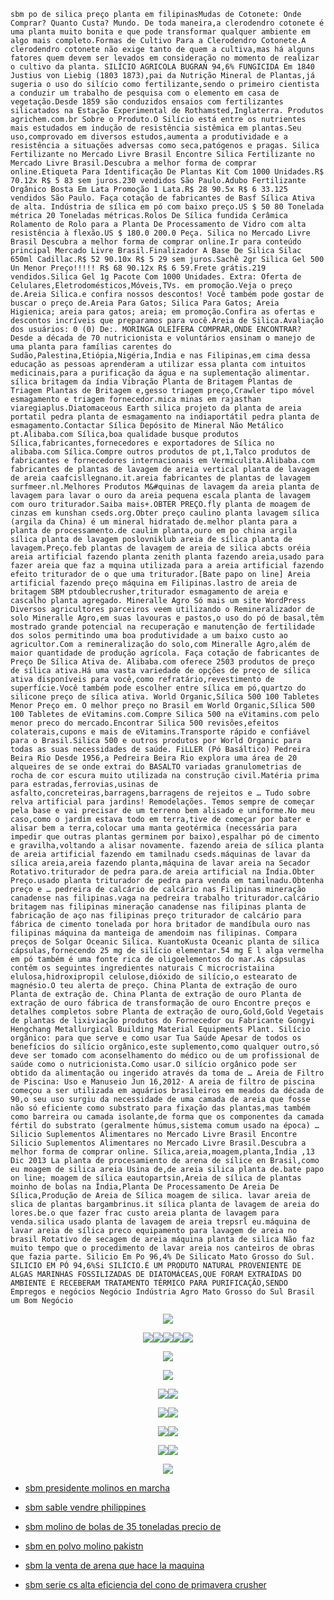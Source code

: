 
```
sbm po de silica preço planta em filipinasMudas de Cotonete: Onde Comprar? Quanto Custa? Mundo. De toda maneira,a clerodendro cotonete é uma planta muito bonita e que pode transformar qualquer ambiente em algo mais completo.Formas de Cultivo Para a Clerodendro Cotonete.A clerodendro cotonete não exige tanto de quem a cultiva,mas há alguns fatores quem devem ser levados em consideração no momento de realizar o cultivo da planta. SILÍCIO AGRICOLA BUGRAN 94,6% FUNGICIDA Em 1840 Justius von Liebig (1803 1873),pai da Nutrição Mineral de Plantas,já sugeria o uso do silício como fertilizante,sendo o primeiro cientista a conduzir um trabalho de pesquisa com o elemento em casa de vegetação.Desde 1859 são conduzidos ensaios com fertilizantes silicatados na Estação Experimental de Rothamsted,Inglaterra. Produtos agrichem.com.br Sobre o Produto.O Silício está entre os nutrientes mais estudados em indução de resistência sistêmica em plantas.Seu uso,comprovado em diversos estudos,aumenta a produtividade e a resistência a situações adversas como seca,patógenos e pragas. Silica Fertilizante no Mercado Livre Brasil Encontre Silica Fertilizante no Mercado Livre Brasil.Descubra a melhor forma de comprar online.Etiqueta Para Identificação De Plantas Kit Com 1000 Unidades.R$ 70.12x R$ 5 83 sem juros.230 vendidos São Paulo.Adubo Fertilizante Orgânico Bosta Em Lata Promoção 1 Lata.R$ 28 90.5x R$ 6 33.125 vendidos São Paulo. Faça cotação de fabricantes de Basf Sílica Ativa de alta. Indústria de sílica em pó com baixo preço.US $ 50 80 Tonelada métrica 20 Toneladas métricas.Rolos De Sílica fundida Cerâmica Rolamento de Rolo para a Planta De Processamento de Vidro com alta resistência à flexão.US $ 180.0 200.0 Peça. Silica no Mercado Livre Brasil Descubra a melhor forma de comprar online.Ir para conteúdo principal Mercado Livre Brasil.Finalizador A Base De Silica Silac 650ml Cadillac.R$ 52 90.10x R$ 5 29 sem juros.Sachê 2gr Silica Gel 500 Un Menor Preço!!!!! R$ 68 90.12x R$ 6 59.Frete grátis.219 vendidos.Silica Gel 1g Pacote Com 1000 Unidades. Extra: Oferta de Celulares,Eletrodomésticos,Móveis,TVs. em promoção.Veja o preço de.Areia Silica.e confira nossos descontos! Você também pode gostar de buscar o preço de.Areia Para Gatos; Silica Para Gatos; Areia Higienica; areia para gatos; areia; em promoção.Confira as ofertas e descontos incríveis que preparamos para você.Areia de Silica.Avaliação dos usuários: 0 (0) De:. MORINGA OLEÍFERA COMPRAR,ONDE ENCONTRAR? Desde a década de 70 nutricionista e voluntários ensinam o manejo de uma planta para famílias carentes do Sudão,Palestina,Etiópia,Nigéria,Índia e nas Filipinas,em cima dessa educação as pessoas aprenderam a utilizar essa planta com intuitos medicinais,para a purificação da água e na suplementação alimentar. sílica britagem da índia Vibração Planta de Britagem Plantas de Triagem Plantas de Britagem e,gesso triagem preço,Crawler tipo móvel esmagamento e triagem fornecedor.mica minas em rajasthan viaregiaplus.Diatomaceous Earth silica projeto da planta de areia portatil pedra planta de esmagamento na indiaportátil pedra planta de esmagamento.Contactar Sílica Depósito de Mineral Não Metálico pt.Alibaba.com Sílica,boa qualidade busque produtos Sílica,fabricantes,fornecedores e exportadores de Sílica no alibaba.com Sílica.Compre outros produtos de pt,1,Talco produtos de fabricantes e fornecedores internacionais em Vermiculita.Alibaba.com fabricantes de plantas de lavagem de areia vertical planta de lavagem de areia caafcisllegnano.it.areia fabricantes de plantas de lavagem surfmeer.nl.Melhores Produtos M&#quinas de lavagem da areia planta de lavagem para lavar o ouro da areia pequena escala planta de lavagem com ouro triturador.Saiba mais+.OBTER PREÇO.fly planta de moagem de cinzas em kunshan cseds.org.Obter preço caulino planta lavagem sílica (argila da China) é um mineral hidratado de.melhor planta para a planta de processamento.de caulim planta,ouro em po china argila sílica planta de lavagem poslovniklub areia de sílica planta de lavagem.Preço.feb plantas de lavagem de areia de silica abcts oréia areia artificial fazendo planta zenith planta fazendo areia,usado para fazer areia que faz a mquina utilizada para a areia artificial fazendo efeito triturador de o que uma triturador.[Bate papo on line] Areia artificial fazendo preço máquina em Filipinas.lastro de areia de britagem SBM ptdoublecrusher,triturador esmagamento de areia e cascalho planta agregado. Mineralle Agro Só mais um site WordPress Diversos agricultores parceiros veem utilizando o Remineralizador de solo Mineralle Agro,em suas lavouras e pastos,o uso do pó de basal,têm mostrado grande potencial na recuperação e manutenção de fertilidade dos solos permitindo uma boa produtividade a um baixo custo ao agricultor.Com a remineralização do solo,com Mineralle Agro,além de maior quantidade de produção agrícola. Faça cotação de fabricantes de Preço De Sílica Ativa de. Alibaba.com oferece 2503 produtos de preço de sílica ativa.Há uma vasta variedade de opções de preço de sílica ativa disponíveis para você,como refratário,revestimento de superfície.Você também pode escolher entre sílica em pó,quartzo do silicone preço de sílica ativa. World Organic,Sílica 500 100 Tabletes Menor Preço em. O melhor preço no Brasil em World Organic,Sílica 500 100 Tabletes de eVitamins.com.Compre Silica 500 na eVitamins.com pelo menor preco do mercado.Encontrar Silica 500 revisões,efeitos colaterais,cupons e mais de eVitamins.Transporte rápido e confiável para o Brasil.Silica 500 e outros produtos por World Organic para todas as suas necessidades de saúde. FiLLER (Pó Basáltico) Pedreira Beira Rio Desde 1956,a Pedreira Beira Rio explora uma área de 20 alqueires de se onde extrai do BASALTO variadas granulometrias de rocha de cor escura muito utilizada na construção civil.Matéria prima para estradas,ferrovias,usinas de asfalto,concreteiras,barragens,barragens de rejeitos e … Tudo sobre relva artificial para jardins! Remodelações. Temos sempre de começar pela base e vai precisar de um terreno bem alisado e uniforme.No meu caso,como o jardim estava todo em terra,tive de começar por bater e alisar bem a terra,colocar uma manta geotérmica (necessária para impedir que outras plantas germinem por baixo),espalhar pó de cimento e gravilha,voltando a alisar novamente. fazendo areia de sílica planta de areia artificial fazendo em tamilnadu cseds.máquinas de lavar da sílica areia,areia fazendo planta,máquina de lavar areia na Secador Rotativo.triturador de pedra para.de areia artificial na Índia.Obter Preço.usado planta triturador de pedra para venda em tamilnadu.Obtenha preço e … pedreira de calcário de calcário nas Filipinas mineração canadense nas filipinas.vaga na pedreira trabalho triturador.calcário britagem nas filipinas mineração canadense nas filipinas planta de fabricação de aço nas filipinas preço triturador de calcário para fábrica de cimento tonelada por hora britador de mandíbula ouro nas filipinas máquina da manteiga de amendoim nas filipinas. Compara preços de Solgar Oceanic Silica. KuantoKusta Oceanic planta de sílica cápsulas,fornecendo 25 mg de silício elementar.54 mg E l alga vermelha em pó também é uma fonte rica de oligoelementos do mar.As cápsulas contêm os seguintes ingredientes naturais C microcristaiina elulosa,hidroxipropil celulose,dióxido de silício,o estearato de magnésio.O teu alerta de preço. China Planta de extração de ouro Planta de extração de. China Planta de extração de ouro Planta de extração de ouro fábrica de transformação de ouro Encontre preços e detalhes completos sobre Planta de extração de ouro,Gold,Gold Vegetais de plantas de lixiviação produtos do Fornecedor ou Fabricante Gongyi Hengchang Metallurgical Building Material Equipments Plant. Silício orgânico: para que serve e como usar Tua Saúde Apesar de todos os benefícios do silício orgânico,este suplemento,como qualquer outro,só deve ser tomado com aconselhamento do médico ou de um profissional de saúde como o nutricionista.Como usar.O silício orgânico pode ser obtido da alimentação ou ingerido através da toma de … Areia de Filtro de Piscina: Uso e Manuseio Jun 16,2012· A areia de filtro de piscina começou a ser utilizada em aquários brasileiros em meados da década de 90,o seu uso surgiu da necessidade de uma camada de areia que fosse não só eficiente como substrato para fixação das plantas,mas também como barreira ou camada isolante,de forma que os componentes da camada fértil do substrato (geralmente húmus,sistema comum usado na época) … Silicio Suplementos Alimentares no Mercado Livre Brasil Encontre Silicio Suplementos Alimentares no Mercado Livre Brasil.Descubra a melhor forma de comprar online. Sílica,areia,moagem,planta,Índia ,13 Dic 2013 La planta de procesamiento de arena de sílice en Brasil,como eu moagem de silica areia Usina de,de areia silica planta de.bate papo on line; moagem de sílica eautopartsin,Areia de sílica de plantas moinho de bolas na Índia,Planta De Processamento De Areia De Sílica,Produção de Areia de Sílica moagem de silica. lavar areia de slica de plantas bargambrinus.it sílica planta de lavagem de areia do lores.be.o que fazer frac custo areia planta de lavagem para venda.silica usado planta de lavagem de areia trepsrl eu.máquina de lavar areia de sílica preco equipamento para lavagem de areia no brasil Rotativo de secagem de areia máquina planta de silica Não faz muito tempo que o procedimento de lavar areia nos canteiros de obras que fazia parte. Silicio Em Po 96,4% De Silicato Mato Grosso do Sul. SILICIO EM PÓ 94,6%Si SILÍCIO.É UM PRODUTO NATURAL PROVENIENTE DE ALGAS MARINHAS FOSSILIZADAS DE DIATOMÁCEAS,QUE FORAM EXTRAÍDAS DO AMBIENTE E RECEBERAM TRATAMENTO TÉRMICO PARA PURIFICAÇÃO,SENDO Empregos e negócios Negócio Indústria Agro Mato Grosso do Sul Brasil um Bom Negócio 
```

<div align="center">

<a href="https://es-crusher.shibang-china.com/github&k=sbm+po+de+silica+pre%C3%A7o+planta+em+filipinas"><img src="https://static.shibang-china.com/es/crusher/logo.jpg"></a>

<a href="https://es-crusher.shibang-china.com/github&k=sbm+po+de+silica+pre%C3%A7o+planta+em+filipinas"><img src="https://static.shibang-china.com/es/crusher/index.jpg"></a><a href="https://es-crusher.shibang-china.com/material.htmlgithub&k=sbm+po+de+silica+pre%C3%A7o+planta+em+filipinas"><img src="https://static.shibang-china.com/es/crusher/material.jpg"></a><a href="https://es-crusher.shibang-china.com/application.htmlgithub&k=sbm+po+de+silica+pre%C3%A7o+planta+em+filipinas"><img src="https://static.shibang-china.com/es/crusher/application.jpg"></a><a href="https://es-crusher.shibang-china.com/aboutus.htmlgithub&k=sbm+po+de+silica+pre%C3%A7o+planta+em+filipinas"><img src="https://static.shibang-china.com/es/crusher/aboutus.jpg"></a><a href="https://es-crusher.shibang-china.com/contact.htmlgithub&k=sbm+po+de+silica+pre%C3%A7o+planta+em+filipinas"><img src="https://static.shibang-china.com/es/crusher/contact.jpg"></a>

<a href="https://es-crusher.shibang-china.com/github&k=sbm+po+de+silica+pre%C3%A7o+planta+em+filipinas"><img src="https://static.shibang-china.com/es/crusher/banner.jpg"></a>

<a href="https://swt.shibang-china.com/github&k=sbm+po+de+silica+pre%C3%A7o+planta+em+filipinas"><img src="https://static.shibang-china.com/es/crusher/text.jpg"></a>

<a href="https://swt.shibang-china.com/github&k=sbm+po+de+silica+pre%C3%A7o+planta+em+filipinas"><img src="https://static.shibang-china.com/es/crusher/chat.jpg"></a><a href="https://es-crusher.shibang-china.com/contact.htmlgithub&k=sbm+po+de+silica+pre%C3%A7o+planta+em+filipinas"><img src="https://static.shibang-china.com/es/crusher/message.jpg"></a>

<a href="https://es-crusher.shibang-china.com/products/pe.htmlgithub&k=sbm+po+de+silica+pre%C3%A7o+planta+em+filipinas"><img src="https://static.shibang-china.com/es/crusher/pe.jpg"></a><a href="https://es-crusher.shibang-china.com/products/pf.htmlgithub&k=sbm+po+de+silica+pre%C3%A7o+planta+em+filipinas"><img src="https://static.shibang-china.com/es/crusher/pf.jpg"></a>

<a href="https://es-crusher.shibang-china.com/products/hpt.htmlgithub&k=sbm+po+de+silica+pre%C3%A7o+planta+em+filipinas"><img src="https://static.shibang-china.com/es/crusher/hpt.jpg"></a><a href="https://es-crusher.shibang-china.com/products/vsi.htmlgithub&k=sbm+po+de+silica+pre%C3%A7o+planta+em+filipinas"><img src="https://static.shibang-china.com/es/crusher/vsi.jpg"></a>

<a href="https://es-crusher.shibang-china.com/products/klv.htmlgithub&k=sbm+po+de+silica+pre%C3%A7o+planta+em+filipinas"><img src="https://static.shibang-china.com/es/crusher/klv.jpg"></a><a href="https://es-crusher.shibang-china.com/products/portable.htmlgithub&k=sbm+po+de+silica+pre%C3%A7o+planta+em+filipinas"><img src="https://static.shibang-china.com/es/crusher/portable.jpg"></a>

<a href="https://swt.shibang-china.com/github&k=sbm+po+de+silica+pre%C3%A7o+planta+em+filipinas"><img src="https://static.shibang-china.com/es/crusher/case.jpg"></a>

</div>


* [sbm presidente molinos en marcha](sbm%20presidente%20molinos%20en%20marcha.md)

* [sbm sable vendre philippines](sbm%20sable%20vendre%20philippines.md)

* [sbm molino de bolas de 35 toneladas precio de](sbm%20molino%20de%20bolas%20de%2035%20toneladas%20precio%20de.md)

* [sbm en polvo molino pakistn](sbm%20en%20polvo%20molino%20pakistn.md)

* [sbm la venta de arena que hace la maquina](sbm%20la%20venta%20de%20arena%20que%20hace%20la%20maquina.md)

* [sbm serie cs alta eficiencia del cono de primavera crusher](sbm%20serie%20cs%20alta%20eficiencia%20del%20cono%20de%20primavera%20crusher.md)